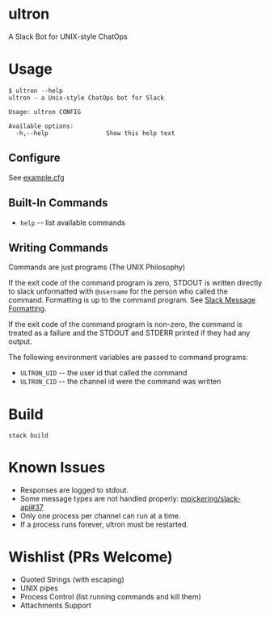 # ultron

A Slack Bot for UNIX-style ChatOps

# Usage

    $ ultron --help
    ultron - a Unix-style ChatOps bot for Slack

    Usage: ultron CONFIG

    Available options:
      -h,--help                Show this help text


## Configure

See [example.cfg](example.cfg)

## Built-In Commands

* `help` -- list available commands

## Writing Commands

Commands are just programs (The UNIX Philosophy)

If the exit code of the command program is zero,
STDOUT is written directly to slack unformatted
with `@username` for the person who called the command.
Formatting is up to the command program. See [Slack Message Formatting](https://api.slack.com/docs/formatting).

If the exit code of the command program is non-zero,
the command is treated as a failure
and the STDOUT and STDERR printed if they had any output.

The following environment variables are passed to command programs:

* `ULTRON_UID` -- the user id that called the command
* `ULTRON_CID` -- the channel id were the command was written


# Build

```
stack build
```

# Known Issues

* Responses are logged to stdout.
* Some message types are not handled properly: [mpickering/slack-api#37](https://github.com/mpickering/slack-api/issues/37)
* Only one process per channel can run at a time.
* If a process runs forever, ultron must be restarted.

# Wishlist (PRs Welcome)

* Quoted Strings (with escaping)
* UNIX pipes
* Process Control (list running commands and kill them)
* Attachments Support
